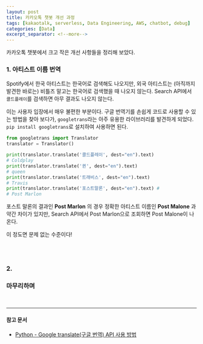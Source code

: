 ```yaml
---
layout: post
title: 카카오톡 챗봇 개선 과정
tags: [kakaotalk, serverless, Data Engineering, AWS, chatbot, debug]
categories: [Data]
excerpt_separator: <!--more-->
---
```

<!--more-->
카카오톡 챗봇에서 크고 작은 개선 사항들을 정리해 보았다.

### 1. 아티스트 이름 번역

Spotify에서 한국 아티스트는 한국어로 검색해도 나오지만, 외국 아티스트는 (아직까지 발견한 바로는) 비틀즈 말고는 한국어로 검색했을 때 나오지 않는다. Search API에서 `콜드플레이`를 검색하면 아무 결과도 나오지 않는다.

이는 사용자 입장에서 매우 불편한 부분이다. 구글 번역기를 손쉽게 코드로 사용할 수 있는 방법을 찾아 보다가, `googletrans`라는 아주 유용한 라이브러리를 발견하게 되었다. `pip install googletrans`로 설치하여 사용하면 된다.

```py
from googletrans import Translator
translator = Translator()

print(translator.translate('콜드플레이', dest="en").text)
# Coldplay
print(translator.translate('퀸', dest="en").text)
# queen
print(translator.translate('트래비스', dest="en").text)
# Travis
print(translator.translate('포스트말론', dest="en").text) #
# Post Marlon
```

포스트 말론의 결과인 **Post Marlon** 의 경우 정확한 아티스트 이름인 **Post Malone** 과 약간 차이가 있지만, Search API에서 Post Marlon으로 조회하면 Post Malone이 나온다.

이 정도면 문제 없는 수준이다!

<br>
<br>

### 2.




### 마무리하며



<br>

---
#### 참고 문서
- [Python - Google translate(구글 번역) API 사용 방법](https://codechacha.com/ko/python-google-translate/)

